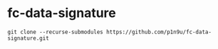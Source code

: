# fc-data-signature

`git clone --recurse-submodules https://github.com/p1n9u/fc-data-signature.git`
